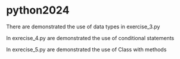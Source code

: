 # python2024

There are demonstrated the use of data types in exercise_3.py

In exrecise_4.py are demonstrated the use of conditional statements

In exrecise_5.py are demonstrated the use of Class with methods
